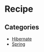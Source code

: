 # Recipe

## Categories

* [Hibernate](/recipes/recipe/hibernate)
* [Spring](/recipes/recipe/spring)


